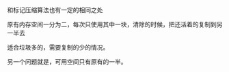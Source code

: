 和标记压缩算法也有一定的相同之处

原有内存空间一分为二，每次只使用其中一块，清除的时候，把还活着的复制到另一半去



适合垃圾多的，需要复制的少的情况。

另一个问题就是，可用空间只有原有的一半。
